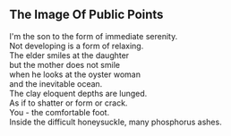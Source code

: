 The Image Of Public Points
--------------------------
I'm the son to the form of immediate serenity.  
Not developing is a form of relaxing.  
The elder smiles at the daughter  
but the mother does not smile  
when he looks at the oyster woman  
and the inevitable ocean.  
The clay eloquent depths are lunged.  
As if to shatter or form or crack.  
You - the comfortable foot.  
Inside the difficult honeysuckle, many phosphorus ashes.  
